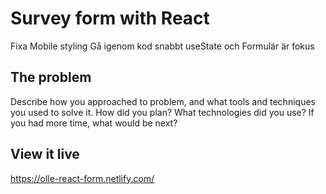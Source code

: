 # Survey form with React

Fixa Mobile styling
Gå igenom kod snabbt
useState och Formulär är fokus


## The problem

Describe how you approached to problem, and what tools and techniques you used to solve it. How did you plan? What technologies did you use? If you had more time, what would be next?

## View it live

https://olle-react-form.netlify.com/